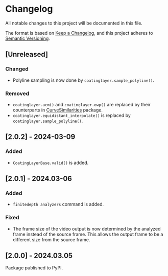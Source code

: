 # Changelog

All notable changes to this project will be documented in this file.

The format is based on [Keep a Changelog](https://keepachangelog.com/en/1.1.0/),
and this project adheres to [Semantic Versioning](https://semver.org/spec/v2.0.0.html).

## [Unreleased]

### Changed

- Polyline sampling is now done by `coatinglayer.sample_polyline()`.

### Removed

- `coatinglayer.acm()` and `coatinglayer.owp()` are replaced by their counterparts in [CurveSimilarities](https://pypi.org/project/curvesimilarities/) package.
- `coatinglayer.equidistant_interpolate()` is replaced by `coatinglayer.sample_polyline()`.

## [2.0.2] - 2024-03-09

### Added

- `CoatingLayerBase.valid()` is added.

## [2.0.1] - 2024.03-06

### Added

- `finitedepth analyzers` command is added.

### Fixed

- The frame size of the video output is now determined by the analyzed frame instead of the source frame. This allows the output frame to be a different size from the source frame.

## [2.0.0] - 2024.03.05

Package published to PyPI.

